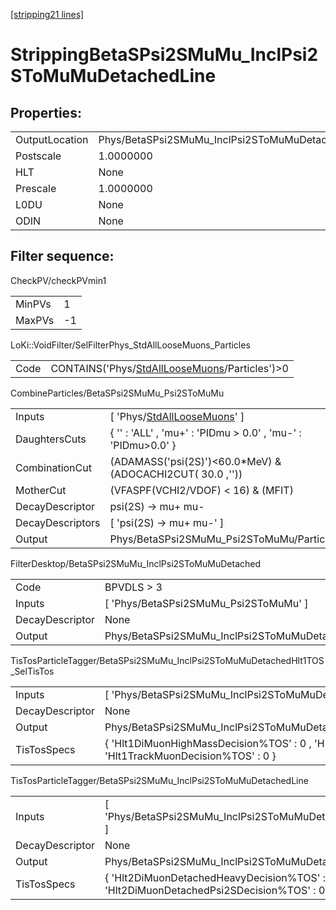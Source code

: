[[stripping21 lines]](./stripping21-index)

# StrippingBetaSPsi2SMuMu_InclPsi2SToMuMuDetachedLine

## Properties:

|                |                                                           |
|----------------|-----------------------------------------------------------|
| OutputLocation | Phys/BetaSPsi2SMuMu_InclPsi2SToMuMuDetachedLine/Particles |
| Postscale      | 1.0000000                                                 |
| HLT            | None                                                      |
| Prescale       | 1.0000000                                                 |
| L0DU           | None                                                      |
| ODIN           | None                                                      |

## Filter sequence:

CheckPV/checkPVmin1

|        |     |
|--------|-----|
| MinPVs | 1   |
| MaxPVs | -1  |

LoKi::VoidFilter/SelFilterPhys_StdAllLooseMuons_Particles

|      |                                                                                                  |
|------|--------------------------------------------------------------------------------------------------|
| Code | CONTAINS('Phys/[StdAllLooseMuons](./stripping21-commonparticles-stdallloosemuons)/Particles')\>0 |

CombineParticles/BetaSPsi2SMuMu_Psi2SToMuMu

|                  |                                                                                 |
|------------------|---------------------------------------------------------------------------------|
| Inputs           | [ 'Phys/[StdAllLooseMuons](./stripping21-commonparticles-stdallloosemuons)' ] |
| DaughtersCuts    | { '' : 'ALL' , 'mu+' : 'PIDmu \> 0.0' , 'mu-' : 'PIDmu\>0.0' }                  |
| CombinationCut   | (ADAMASS('psi(2S)')\<60.0\*MeV) & (ADOCACHI2CUT( 30.0 ,''))                     |
| MotherCut        | (VFASPF(VCHI2/VDOF) \< 16) & (MFIT)                                             |
| DecayDescriptor  | psi(2S) -\> mu+ mu-                                                             |
| DecayDescriptors | [ 'psi(2S) -\> mu+ mu-' ]                                                     |
| Output           | Phys/BetaSPsi2SMuMu_Psi2SToMuMu/Particles                                       |

FilterDesktop/BetaSPsi2SMuMu_InclPsi2SToMuMuDetached

|                 |                                                       |
|-----------------|-------------------------------------------------------|
| Code            | BPVDLS \> 3                                           |
| Inputs          | [ 'Phys/BetaSPsi2SMuMu_Psi2SToMuMu' ]               |
| DecayDescriptor | None                                                  |
| Output          | Phys/BetaSPsi2SMuMu_InclPsi2SToMuMuDetached/Particles |

TisTosParticleTagger/BetaSPsi2SMuMu_InclPsi2SToMuMuDetachedHlt1TOS_SelTisTos

|                 |                                                                                                               |
|-----------------|---------------------------------------------------------------------------------------------------------------|
| Inputs          | [ 'Phys/BetaSPsi2SMuMu_InclPsi2SToMuMuDetached' ]                                                           |
| DecayDescriptor | None                                                                                                          |
| Output          | Phys/BetaSPsi2SMuMu_InclPsi2SToMuMuDetachedHlt1TOS_SelTisTos/Particles                                        |
| TisTosSpecs     | { 'Hlt1DiMuonHighMassDecision%TOS' : 0 , 'Hlt1TrackAllL0Decision%TOS' : 0 , 'Hlt1TrackMuonDecision%TOS' : 0 } |

TisTosParticleTagger/BetaSPsi2SMuMu_InclPsi2SToMuMuDetachedLine

|                 |                                                                                           |
|-----------------|-------------------------------------------------------------------------------------------|
| Inputs          | [ 'Phys/BetaSPsi2SMuMu_InclPsi2SToMuMuDetachedHlt1TOS_SelTisTos' ]                      |
| DecayDescriptor | None                                                                                      |
| Output          | Phys/BetaSPsi2SMuMu_InclPsi2SToMuMuDetachedLine/Particles                                 |
| TisTosSpecs     | { 'Hlt2DiMuonDetachedHeavyDecision%TOS' : 0 , 'Hlt2DiMuonDetachedPsi2SDecision%TOS' : 0 } |

